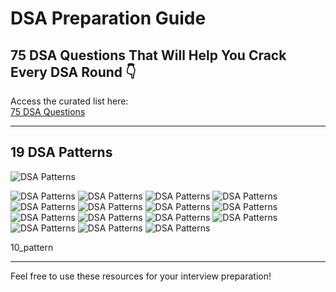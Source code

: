 # DSA Preparation Guide

## 75 DSA Questions That Will Help You Crack Every DSA Round 👇

Access the curated list here:  
[75 DSA Questions](https://in.docs.wps.com/module/common/aiGuide/?sid=sIB_q2IbdAaOq77sG#1742382583594)

---

## 19 DSA Patterns

![DSA Patterns](https://github.com/virendragit/SwiftUI-PracticeKit/blob/main/HelloSwiftUI/1_pattern.png)

![DSA Patterns](https://github.com/virendragit/SwiftUI-PracticeKit/blob/main/HelloSwiftUI/2_pattern.png)
![DSA Patterns](https://github.com/virendragit/SwiftUI-PracticeKit/blob/main/HelloSwiftUI/3_pattern.png)
![DSA Patterns](https://github.com/virendragit/SwiftUI-PracticeKit/blob/main/HelloSwiftUI/4_patttern.png)
![DSA Patterns](https://github.com/virendragit/SwiftUI-PracticeKit/blob/main/HelloSwiftUI/5_pattern.png)
![DSA Patterns](https://github.com/virendragit/SwiftUI-PracticeKit/blob/main/HelloSwiftUI/6_pattern.png)
![DSA Patterns](https://github.com/virendragit/SwiftUI-PracticeKit/blob/main/HelloSwiftUI/7_pattern.png)
![DSA Patterns](https://github.com/virendragit/SwiftUI-PracticeKit/blob/main/HelloSwiftUI/8_pattern.png)
![DSA Patterns](https://github.com/virendragit/SwiftUI-PracticeKit/blob/main/HelloSwiftUI/9_pattern.png)
![DSA Patterns](https://github.com/virendragit/SwiftUI-PracticeKit/blob/main/HelloSwiftUI/10_pattern.png)
![DSA Patterns](https://github.com/virendragit/SwiftUI-PracticeKit/blob/main/HelloSwiftUI/11_pattern.png)
![DSA Patterns](https://github.com/virendragit/SwiftUI-PracticeKit/blob/main/HelloSwiftUI/12_pattern.png)
![DSA Patterns](https://github.com/virendragit/SwiftUI-PracticeKit/blob/main/HelloSwiftUI/13_pattern.png)
![DSA Patterns](https://github.com/virendragit/SwiftUI-PracticeKit/blob/main/HelloSwiftUI/14_pattern.png)
![DSA Patterns](https://github.com/virendragit/SwiftUI-PracticeKit/blob/main/HelloSwiftUI/15_pattern.png)
![DSA Patterns](https://github.com/virendragit/SwiftUI-PracticeKit/blob/main/HelloSwiftUI/16_pattern.png)

10_pattern


---

Feel free to use these resources for your interview preparation!

